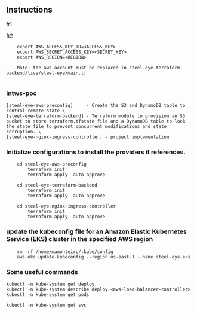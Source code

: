 ## Instructions 
ft1

ft2
```
    export AWS_ACCESS_KEY_ID=<ACCESS_KEY>
    export AWS_SECRET_ACCESS_KEY=<SECRET_KEY>
    export AWS_REGION=<REGION>  
    
    Note: the aws account must be replaced in steel-eye-terraform-backend/live/steel-eye/main.tf
    
```


### intws-poc
    [steel-eye-aws-preconfig]     - Create the S3 and DynamoDB table to control remote state \
    [steel-eye-terraform-backend] - Terraform module to provision an S3 bucket to store terraform.tfstate file and a DynamoDB table to lock the state file to prevent concurrent modifications and state corruption. \
    [steel-eye-nginx-ingress-controller] - project implementation

### Initialize configurations to install the providers it references.
```
    cd steel-eye-aws-preconfig
        terraform init
        terraform apply -auto-approve
        
    cd steel-eye-terraform-backend
        terraform init
        terraform apply -auto-approve
        
    cd steel-eye-nginx-ingress-controller
        terraform init
        terraform apply -auto-approve
```

### update the kubeconfig file for an Amazon Elastic Kubernetes Service (EKS) cluster in the specified AWS region
```
    rm -rf /home/mamonteiro/.kube/config  
    aws eks update-kubeconfig --region us-east-1 --name steel-eye-eks
```


### Some useful commands
```
kubectl -n kube-system get deploy
kubectl -n kube-system describe deploy <aws-load-balancer-controller>
kubectl -n kube-system get pods

kubectl -n kube-system get svc

```